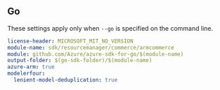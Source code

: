 ## Go

These settings apply only when `--go` is specified on the command line.

``` yaml $(go) && $(track2)
license-header: MICROSOFT_MIT_NO_VERSION
module-name: sdk/resourcemanager/commerce/armcommerce
module: github.com/Azure/azure-sdk-for-go/$(module-name)
output-folder: $(go-sdk-folder)/$(module-name)
azure-arm: true
modelerfour: 
  lenient-model-deduplication: true
```
